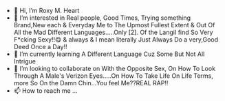 - 👋 Hi, I’m Roxy M. Heart
- 👀 I’m interested in Real people, Good Times, Trying something Brand,New each & Everyday Me to The Upmost Fullest Extent & Out Of All the Mad Different Languages.....Only [2]. Of the LangiI find So Very F*cking Sexy!!😋 & always & I mean literally Just Always Do a very,Good Deed Once a Day!!
- 🌱 I’m currently learning A Different Language Cuz Some But Not All Intrigue
- 💞️ I’m looking to collaborate on With the Opposite Sex, On How To Look Through A Male's Verizon Eyes.....On How To Take Life On Life Terms, more So On the Damn Chin...You feel Me??REAL RAP!!
- 📫 How to reach me ...

<!---
ALWAYSBOSS/ALWAYSBOSS is a ✨ special ✨ repository because its `README.md` (this file) appears on your GitHub profile.
You can click the Preview link to take a look at your changes.
--->
